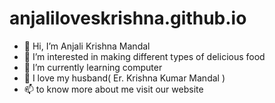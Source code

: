 # anjaliloveskrishna.github.io
- 👋 Hi, I’m Anjali Krishna Mandal
- 👀 I’m interested in making different types of delicious food
- 🌱 I’m currently learning computer
- 💞️ I love my husband( Er. Krishna Kumar Mandal )
- 📫 to know more about me visit our website

<!---
anjaliloveskrishna/anjaliloveskrishna is a ✨ special ✨ repository because its `README.md` (this file) appears on your GitHub profile.
You can click the Preview link to take a look at your changes.
--->
